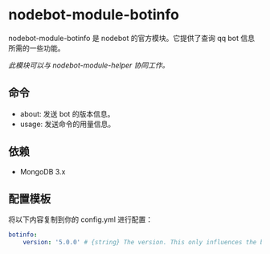 # nodebot-module-botinfo
nodebot-module-botinfo 是 nodebot 的官方模块。它提供了查询 qq bot 信息所需的一些功能。

*此模块可以与 nodebot-module-helper 协同工作。*

## 命令
- about: 发送 bot 的版本信息。
- usage: 发送命令的用量信息。

## 依赖
- MongoDB 3.x

## 配置模板
将以下内容复制到你的 config.yml 进行配置：
```yml
botinfo:
    version: '5.0.0' # {string} The version. This only influences the botinfo.about command.
```